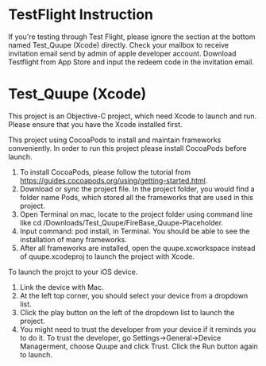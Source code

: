 # TestFlight Instruction
If you're testing through Test Flight, please ignore the section at the bottom named Test_Quupe (Xcode) directly.
Check your mailbox to receive invitation email send by admin of apple developer account. Download Testflight from App Store and input the redeem code in the invitation email. 

# Test_Quupe (Xcode)

This project is an Objective-C project, which need Xcode to launch and run. Please ensure that you have the Xcode installed first.

This project using CocoaPods to install and maintain frameworks conveniently. In order to run this project please install CocoaPods before launch.

1. To install CocoaPods, please follow the tutorial from https://guides.cocoapods.org/using/getting-started.html.
2. Download or sync the project file. In the project folder, you would find a folder name Pods, which stored all the frameworks that are used in this project.
3. Open Terminal on mac, locate to the project folder using command line like cd /Downloads/Test_Quupe/FireBase_Quupe-Placeholder. 
4. Input command: pod install, in Terminal. You should be able to see the installation of many frameworks.
5. After all frameworks are installed, open the quupe.xcworkspace instead of quupe.xcodeproj to launch the project with Xcode.

To launch the projct to your iOS device.
1. Link the device with Mac.
2. At the left top corner, you should select your device from a dropdown list.
3. Click the play button on the left of the dropdown list to launch the project.
4. You might need to trust the developer from your device if it reminds you to do it. To trust the developer, go Settings->General->Device Managerment, choose Quupe and click Trust. Click the Run button again to launch.


